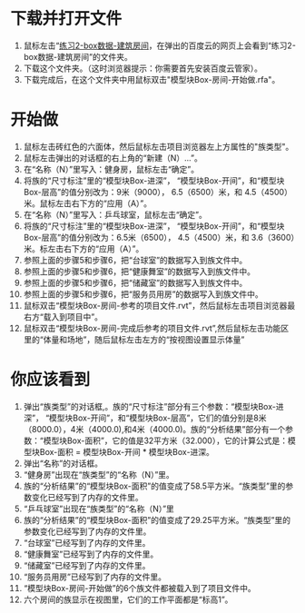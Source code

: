 # 下载并打开文件 #

1. 鼠标左击“[练习2-box数据-建筑房间](http://pan.baidu.com/s/1bn8VKsR”)，在弹出的百度云的网页上会看到“练习2-box数据-建筑房间”的文件夹。
2. 下载这个文件夹。（这时浏览器提示：你需要首先安装百度云管家）。
3. 下载完成后，在这个文件夹中用鼠标双击"模型块Box-房间-开始做.rfa"。

# 开始做 #

1. 鼠标左击砖红色的六面体，然后鼠标左击项目浏览器左上方属性的"族类型"。
2. 鼠标左击弹出的对话框的右上角的“新建（N）...”。
3. 在“名称（N）”里写入：健身房，鼠标左击“确定”。
4. 将族的“尺寸标注”里的“模型块Box-进深”， “模型块Box-开间”，和“模型块Box-层高”的值分别改为：9米（9000）， 6.5（6500）米，和 4.5（4500）米。鼠标左击右下方的“应用（A）”。
5. 在“名称（N）”里写入：乒乓球室，鼠标左击“确定”。
6. 将族的“尺寸标注”里的“模型块Box-进深”， “模型块Box-开间”，和“模型块Box-层高”的值分别改为：6.5米（6500）， 4.5（4500）米，和 3.6（3600）米。标左击右下方的“应用（A）”。
7. 参照上面的步骤5和步骤6，把“台球室”的数据写入到族文件中。
8. 参照上面的步骤5和步骤6，把“健康舞室”的数据写入到族文件中。
9. 参照上面的步骤5和步骤6，把“储藏室”的数据写入到族文件中。
10. 参照上面的步骤5和步骤6，把“服务员用房”的数据写入到族文件中。
11. 鼠标双击“模型块Box-房间-参考的项目文件.rvt”，然后鼠标左击项目浏览器最右方“载入到项目中”。
12. 鼠标双击“模型块Box-房间-完成后参考的项目文件.rvt”,然后鼠标左击功能区里的“体量和场地”，随后鼠标左击左方的“按视图设置显示体量”

# 你应该看到 #

1. 弹出“族类型”的对话框,。族的“尺寸标注”部分有三个参数：“模型块Box-进深”， “模型块Box-开间”，和“模型块Box-层高”，它们的值分别是8米（8000.0），4米（4000.0),和4米（4000.0)。族的“分析结果”部分有一个参数：“模型块Box-面积”，它的值是32平方米（32.000），它的计算公式是：模型块Box-面积 = 模型块Box-开间 * 模型块Box-进深。
2. 弹出“名称”的对话框。
3. “健身房”出现在“族类型”的“名称（N）”里。
4. 族的“分析结果”的“模型块Box-面积”的值变成了58.5平方米。“族类型”里的参数变化已经写到了内存的文件里。
5. “乒乓球室”出现在“族类型”的“名称（N）”里
6. 族的“分析结果”的“模型块Box-面积”的值变成了29.25平方米。“族类型”里的参数变化已经写到了内存的文件里。
7. “台球室”已经写到了内存的文件里。
8. “健康舞室”已经写到了内存的文件里。
9. “储藏室”已经写到了内存的文件里。
10. “服务员用房”已经写到了内存的文件里。
11. “模型块Box-房间-开始做”的6个族文件都被载入到了项目文件中。
12. 六个房间的族显示在视图里，它们的工作平面都是“标高1”。